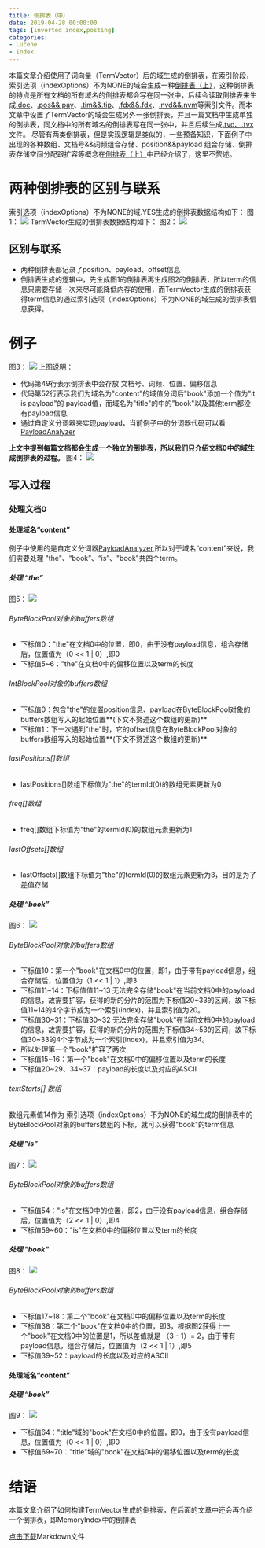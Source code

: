 ```yaml
---
title: 倒排表（中）
date: 2019-04-28 00:00:00
tags: [inverted index,posting]
categories:
- Lucene
- Index
---
```


本篇文章介绍使用了词向量（TermVector）后的域生成的倒排表，在索引阶段，索引选项（indexOptions）不为NONE的域会生成一种[倒排表（上）](https://www.amazingkoala.com.cn/Lucene/Index/2019/0222/倒排表（上）)，这种倒排表的特点是所有文档的所有域名的倒排表都会写在同一张中，后续会读取倒排表来生成[.doc](https://www.amazingkoala.com.cn/Lucene/suoyinwenjian/2019/0324/索引文件之doc
)、[.pos&&.pay](https://www.amazingkoala.com.cn/Lucene/suoyinwenjian/2019/0324/索引文件之pos&&pay)、[.tim&&.tip](https://www.amazingkoala.com.cn/Lucene/suoyinwenjian/2019/0401/索引文件之tim&&tip)、[.fdx&&.fdx](https://www.amazingkoala.com.cn/Lucene/suoyinwenjian/2019/0301/索引文件之fdx&&fdt)、[.nvd&&.nvm](https://www.amazingkoala.com.cn/Lucene/suoyinwenjian/2019/0305/索引文件之nvd&&nvm)等索引文件。而本文章中设置了TermVector的域会生成另外一张倒排表，并且一篇文档中生成单独的倒排表，同文档中的所有域名的倒排表写在同一张中，并且后续生成[.tvd、.tvx](https://www.amazingkoala.com.cn/Lucene/suoyinwenjian/2019/0429/索引文件之tvx&&tvd)文件。
尽管有两类倒排表，但是实现逻辑是类似的，一些预备知识，下面例子中出现的各种数组、文档号&&词频组合存储、position&&payload 组合存储、倒排表存储空间分配跟扩容等概念在[倒排表（上）](https://www.amazingkoala.com.cn/Lucene/Index/2019/0222/倒排表（上）)中已经介绍了，这里不赘述。

# 两种倒排表的区别与联系
索引选项（indexOptions）不为NONE的域.YES生成的倒排表数据结构如下：
图1：
<img src="http://www.amazingkoala.com.cn/uploads/lucene/index/TermVector倒排表/1.png">
TermVector生成的倒排表数据结构如下：
图2：
<img src="http://www.amazingkoala.com.cn/uploads/lucene/index/TermVector倒排表/2.png">

## 区别与联系
- 两种倒排表都记录了position、payload、offset信息
- 倒排表生成的逻辑中，先生成图1的倒排表再生成图2的倒排表，所以term的信息只需要存储一次来尽可能降低内存的使用，而TermVector生成的倒排表获得term信息的通过索引选项（indexOptions）不为NONE的域生成的倒排表信息获得。
# 例子
图3：
<img src="http://www.amazingkoala.com.cn/uploads/lucene/index/TermVector倒排表/3.png">
上图说明：

- 代码第49行表示倒排表中会存放 文档号、词频、位置、偏移信息
- 代码第52行表示我们为域名为"content"的域值分词后"book"添加一个值为"it is payload"的 payload值，而域名为"title"的中的"book"以及其他term都没有payload信息
- 通过自定义分词器来实现payload，当前例子中的分词器代码可以看[PayloadAnalyzer](https://github.com/luxugang/Lucene-7.5.0/blob/master/LuceneDemo/src/main/java/lucene/AnalyzerTest/PayloadAnalyzer.java)

**上文中提到每篇文档都会生成一个独立的倒排表，所以我们只介绍文档0中的域生成倒排表的过程。**
图4：
<img src="http://www.amazingkoala.com.cn/uploads/lucene/index/TermVector倒排表/4.png">

## 写入过程
### 处理文档0
#### 处理域名“content”
例子中使用的是自定义分词器[PayloadAnalyzer](https://github.com/luxugang/Lucene-7.5.0/blob/master/LuceneDemo/src/main/java/lucene/AnalyzerTest/PayloadAnalyzer.java),所以对于域名“content”来说，我们需要处理 "the"、“book”、“is”、"book"共四个term。

##### 处理 “the”
图5：
<img src="http://www.amazingkoala.com.cn/uploads/lucene/index/TermVector倒排表/5.png">

###### ByteBlockPool对象的buffers数组
- 下标值0："the"在文档0中的位置，即0，由于没有payload信息，组合存储后，位置值为（0 << 1 | 0）,即0
- 下标值5~6："the"在文档0中的偏移位置以及term的长度
###### IntBlockPool对象的buffers数组
- 下标值0：包含"the"的位置position信息、payload在ByteBlockPool对象的buffers数组写入的起始位置**(下文不赘述这个数组的更新)**
- 下标值1：下一次遇到"the"时，它的offset信息在ByteBlockPool对象的buffers数组写入的起始位置**(下文不赘述这个数组的更新)**
###### lastPositions[]数组
- lastPositions[]数组下标值为"the"的termId(0)的数组元素更新为0
###### freq[]数组
- freq[]数组下标值为"the"的termId(0)的数组元素更新为1
###### lastOffsets[]数组
- lastOffsets[]数组下标值为"the"的termId(0)的数组元素更新为3，目的是为了差值存储

##### 处理 “book”
图6：
<img src="http://www.amazingkoala.com.cn/uploads/lucene/index/TermVector倒排表/6.png">
###### ByteBlockPool对象的buffers数组
- 下标值10：第一个"book"在文档0中的位置，即1，由于带有payload信息，组合存储后，位置值为（1 << 1 | 1）,即3
- 下标值11~14：下标值值11~13 无法完全存储"book"在当前文档0中的payload的信息，故需要扩容，获得的新的分片的范围为下标值20~33的区间，故下标值11~14的4个字节成为一个索引(index)，并且索引值为20。
- 下标值30~31：下标值30~32 无法完全存储"book"在当前文档0中的payload的信息，故需要扩容，获得的新的分片的范围为下标值34~53的区间，故下标值30~33的4个字节成为一个索引(index)，并且索引值为34。
- 所以处理第一个"book"扩容了两次
- 下标值15~16：第一个"book"在文档0中的偏移位置以及term的长度
- 下标值20~29、34~37：payload的长度以及对应的ASCII

###### textStarts[] 数组
数组元素值14作为 索引选项（indexOptions）不为NONE的域生成的倒排表中的ByteBlockPool对象的buffers数组的下标，就可以获得"book"的term信息
##### 处理 "is"
图7：
<img src="http://www.amazingkoala.com.cn/uploads/lucene/index/TermVector倒排表/7.png">
###### ByteBlockPool对象的buffers数组
- 下标值54："is"在文档0中的位置，即2，由于没有payload信息，组合存储后，位置值为（2 << 1 | 0）,即4
- 下标值59~60："is"在文档0中的偏移位置以及term的长度
##### 处理 "book"
图8：
<img src="http://www.amazingkoala.com.cn/uploads/lucene/index/TermVector倒排表/8.png">

###### ByteBlockPool对象的buffers数组
- 下标值17~18：第二个"book"在文档0中的偏移位置以及term的长度
- 下标值38：第二个"book"在文档0中的位置，即3，根据图2获得上一个"book"在文档0中的位置是1，所以差值就是 （3 - 1）= 2，由于带有payload信息，组合存储后，位置值为（2 << 1 | 1）,即5
- 下标值39~52：payload的长度以及对应的ASCII
#### 处理域名“content”
##### 处理 “book”
图9：
<img src="http://www.amazingkoala.com.cn/uploads/lucene/index/TermVector倒排表/9.png">
- 下标值64："title"域的"book"在文档0中的位置，即0，由于没有payload信息，位置值为（0 << 1 | 0）,即0
 - 下标值69~70："title"域的"book"在文档0中的偏移位置以及term的长度

# 结语
本篇文章介绍了如何构建TermVector生成的倒排表，在后面的文章中还会再介绍一个倒排表，即MemoryIndex中的倒排表

[点击下载](http://www.amazingkoala.com.cn/attachment/Lucene/Index/TermVector%E5%80%92%E6%8E%92%E8%A1%A8/TermVector.zip)Markdown文件
